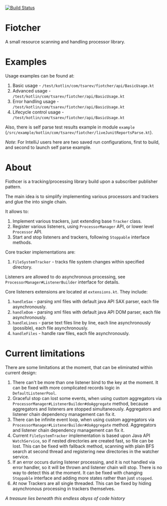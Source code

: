 [![Build Status](https://travis-ci.com/darkMechanicum/fiotcher.svg?branch=master)](https://travis-ci.com/darkMechanicum/fiotcher)


# Fiotcher
A small resource scanning and handling processor library.

# Examples
Usage examples can be found at:
1. Basic usage - `/test/kotlin/com/tsarev/fiotcher/api/BasicUsage.kt`
2. Advanced usage - `/test/kotlin/com/tsarev/fiotcher/api/BasicUsage.kt`
3. Error handling usage - `/test/kotlin/com/tsarev/fiotcher/api/BasicUsage.kt`
4. Lifecycle control usage - `/test/kotlin/com/tsarev/fiotcher/api/BasicUsage.kt`

Also, there is self parse test results example in module `example` 
(`/src/example/kotlin/com/tsarev/fiotcher/liveJunitReportsParse.kt`).

*Note*: For IntelliJ users here are two saved run configurations, first 
to build, and second to launch self parse example.

# About

Fiothcer is a tracking/processing library build upon a subscriber publisher pattern.

The main idea is to simplify implementing various processors and trackers and glue the into single chain.

It allows to:
1. Implement various trackers, just extending base `Tracker` class.
2. Register various listeners, using `ProcessorManager` API, or lower level `Processor` API.
3. Start and stop listeners and trackers, following `Stoppable` interface methods.

Core tracker implementations are:
1. `FileSystemTracker` - tracks file system changes within specified directory.

Listeners are allowed to do asynchronous processing, see `ProcessorManager#ListenerBuilder` interface for details.

Core listeners extensions are located at `extensions.kt`.
They include:
1. `handleSax` - parsing xml files with default java API SAX parser, each file asynchronously.
2. `handleDom` - parsing xml files with default java API DOM parser, each file asynchronously.
2. `handleLines` - parse text files line by line, each line asynchronously (possible), each file asynchronously.
2. `handleFiles` - handle raw files, each file asynchronously.

# Current limitations
There are some limitations at the moment, that can be eliminated within current design:
1. There can't be more than one listener bind to the key at the moment.
   It can be fixed with more complicated records logic in `DefaultListenerPool`.
1. Graceful stop can lost some events, when using custom aggregators via `ProcessorManager#ListenerBuilder#doAggregate` method,
   because aggregators and listeners are stopped simultaneously.
   Aggregators and listener chain dependency management can fix it.
2. There can be infinite event loop, when using custom aggregators via `ProcessorManager#ListenerBuilder#doAggregate` method.
   Aggregators and listener chain dependency management can fix it.
3. Current `FileSystemTracker` implementation is based upon Java API `WatchService`, so if nested directories
   are created fast, so file can be lost. This can be fixed with fallback method, scanning with 
   plain BFS search at second thread and registering new directories in the watcher service.
4. If an error occurs during listener processing, and it is not handled via error handler, so
   it will be thrown and listener chain will stop. There is no way to detect this at the moment.
   It can be fixed with changing `Stoppable` interface and adding more states rather than just `stopped`.
5. At now Trackers are all single threaded. This can be fixed by hiding asynchronous processing in trackers themselves.
   
_A treasure lies beneath this endless abyss of code history_